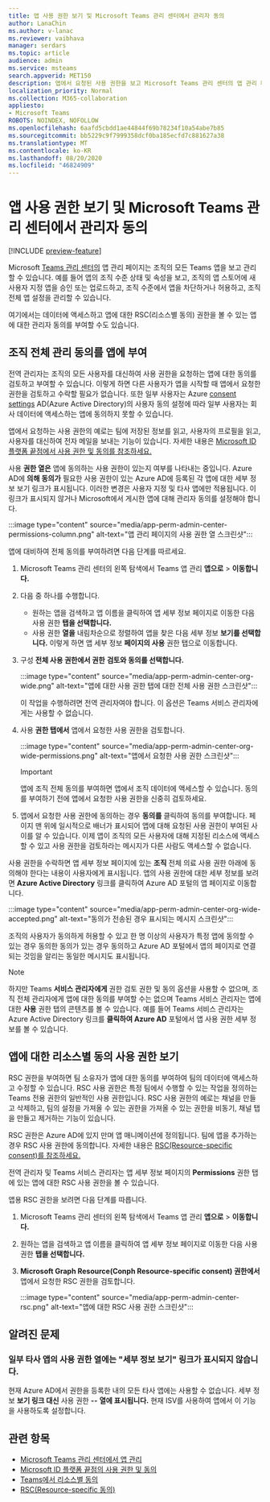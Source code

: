 ```yaml
---
title: 앱 사용 권한 보기 및 Microsoft Teams 관리 센터에서 관리자 동의
author: LanaChin
ms.author: v-lanac
ms.reviewer: vaibhava
manager: serdars
ms.topic: article
audience: admin
ms.service: msteams
search.appverid: MET150
description: 앱에서 요청된 사용 권한을 보고 Microsoft Teams 관리 센터의 앱 관리 페이지에서 앱의 동의를 할당하는 방법을 알아보세요.
localization_priority: Normal
ms.collection: M365-collaboration
appliesto:
- Microsoft Teams
ROBOTS: NOINDEX, NOFOLLOW
ms.openlocfilehash: 6aafd5cbdd1ae44844f69b78234f10a54abe7b85
ms.sourcegitcommit: bb5229c9f7999358dcf0ba185ecfd7c881627a38
ms.translationtype: MT
ms.contentlocale: ko-KR
ms.lasthandoff: 08/20/2020
ms.locfileid: "46824909"
---
```

# <a name="view-app-permissions-and-grant-admin-consent-in-the-microsoft-teams-admin-center"></a>앱 사용 권한 보기 및 Microsoft Teams 관리 센터에서 관리자 동의

[!INCLUDE [preview-feature](includes/preview-feature.md)]

Microsoft [Teams 관리 센터의](manage-apps.md) 앱 관리 페이지는 조직의 모든 Teams 앱을 보고 관리할 수 있습니다. 예를 들어 앱의 조직 수준 상태 및 속성을 보고, 조직의 앱 스토어에 새 사용자 지정 앱을 승인 또는 업로드하고, 조직 수준에서 앱을 차단하거나 허용하고, 조직 전체 앱 설정을 관리할 수 있습니다.

여기에서는 데이터에 액세스하고 앱에 대한 RSC(리소스별 동의) 권한을 볼 수 있는 앱에 대한 관리자 동의를 부여할 수도 있습니다.

## <a name="grant-org-wide-admin-consent-to-an-app"></a>조직 전체 관리 동의를 앱에 부여

전역 관리자는 조직의 모든 사용자를 대신하여 사용 권한을 요청하는 앱에 대한 동의를 검토하고 부여할 수 있습니다. 이렇게 하면 다른 사용자가 앱을 시작할 때 앱에서 요청한 권한을 검토하고 수락할 필요가 없습니다. 또한 일부 사용자는 Azure [consent settings](https://docs.microsoft.com/azure/active-directory/manage-apps/configure-user-consent) AD(Azure Active Directory)의 사용자 동의 설정에 따라 일부 사용자는 회사 데이터에 액세스하는 앱에 동의하지 못할 수 있습니다.

앱에서 요청하는 사용 권한의 예로는 팀에 저장된 정보를 읽고, 사용자의 프로필을 읽고, 사용자를 대신하여 전자 메일을 보내는 기능이 있습니다. 자세한 내용은 [Microsoft ID 플랫폼 끝점에서 사용 권한 및 동의를 참조하세요.](https://docs.microsoft.com/azure/active-directory/develop/v2-permissions-and-consent) 

사용 **권한 열은** 앱에 동의하는 사용 권한이 있는지 여부를 나타내는 중입니다. Azure AD에 **의해 동의가** 필요한 사용 권한이 있는 Azure AD에 등록된 각 앱에 대한 세부 정보 보기 링크가 표시됩니다. 이러한 변경은 사용자 지정 및 타사 앱에만 적용됩니다. 이 링크가 표시되지 않거나 Microsoft에서 게시한 앱에 대해 관리자 동의를 설정해야 합니다.

:::image type="content" source="media/app-perm-admin-center-permissions-column.png" alt-text="앱 관리 페이지의 사용 권한 열 스크린샷":::

앱에 대비하여 전체 동의를 부여하려면 다음 단계를 따르세요.

1. Microsoft Teams 관리 센터의 왼쪽 탐색에서 Teams 앱 관리 **앱으로**  >  **이동합니다.**
2. 다음 중 하나를 수행합니다.
    - 원하는 앱을 검색하고 앱 이름을 클릭하여 앱 세부 정보 페이지로 이동한 다음 사용 권한 **탭을 선택합니다.**
    - 사용 권한 **열을** 내림차순으로 정렬하여 앱을 찾은 다음 세부 정보 **보기를 선택합니다.** 이렇게 하면 앱 세부 정보 **페이지의 사용** 권한 탭으로 이동합니다.

3. 구성 **전체 사용 권한에서 권한** **검토와 동의를 선택합니다.**

    :::image type="content" source="media/app-perm-admin-center-org-wide.png" alt-text="앱에 대한 사용 권한 탭에 대한 전체 사용 권한 스크린샷":::

    이 작업을 수행하려면 전역 관리자여야 합니다. 이 옵션은 Teams 서비스 관리자에게는 사용할 수 없습니다.

4. 사용 **권한 탭에서** 앱에서 요청한 사용 권한을 검토합니다.

    :::image type="content" source="media/app-perm-admin-center-org-wide-permissions.png" alt-text="앱에서 요청한 사용 권한 스크린샷":::

    > [!IMPORTANT]
    > 앱에 조직 전체 동의를 부여하면 앱에서 조직 데이터에 액세스할 수 있습니다. 동의를 부여하기 전에 앱에서 요청한 사용 권한을 신중히 검토하세요.
5. 앱에서 요청한 사용 권한에 동의하는 경우 **동의를** 클릭하여 동의를 부여합니다. 페이지 맨 위에 일시적으로 배너가 표시되어 앱에 대해 요청된 사용 권한이 부여된 사이를 알 수 있습니다. 이제 앱이 조직의 모든 사용자에 대해 지정된 리소스에 액세스할 수 있고 사용 권한을 검토하라는 메시지가 다른 사람도 액세스할 수 없습니다.

사용 권한을 수락하면 앱 세부 정보 페이지에 있는 **조직** 전체 의료 사용 권한 아래에 동의해야 한다는 내용이 사용자에게 표시됩니다. 앱의 사용 권한에 대한 세부 정보를 보려면 **Azure Active Directory** 링크를 클릭하여 Azure AD 포털의 앱 페이지로 이동합니다.

:::image type="content" source="media/app-perm-admin-center-org-wide-accepted.png" alt-text="동의가 전송된 경우 표시되는 메시지 스크린샷":::

조직의 사용자가 동의하게 허용할 수 있고 한 명 이상의 사용자가 특정 앱에 동의할 수 있는 경우 동의한 동의가 있는 경우 동의하고 Azure AD 포털에서 앱의 페이지로 연결되는 것임을 알리는 동일한 메시지도 표시됩니다.

> [!NOTE]
> 하지만 Teams **서비스 관리자에게** 권한 검토 권한 및 동의 옵션을 사용할 수 없으며, 조직 전체 관리자에게 앱에 대한 동의를 부여할 수는 없으며 Teams 서비스 관리자는 앱에 대한 **사용** 권한 탭의 콘텐츠를 볼 수 있습니다. 예를 들어 Teams 서비스 관리자는 Azure Active Directory 링크를 **클릭하여 Azure AD** 포털에서 앱 사용 권한 세부 정보를 볼 수 있습니다. 

## <a name="view-resource-specific-consent-permissions-of-an-app"></a>앱에 대한 리소스별 동의 사용 권한 보기

RSC 권한을 부여하면 팀 소유자가 앱에 대한 동의를 부여하여 팀의 데이터에 액세스하고 수정할 수 있습니다. RSC 사용 권한은 특정 팀에서 수행할 수 있는 작업을 정의하는 Teams 전용 권한의 일반적인 사용 권한입니다. RSC 사용 권한의 예로는 채널을 만들고 삭제하고, 팀의 설정을 가져올 수 있는 권한을 가져올 수 있는 권한을 비동기, 채널 탭을 만들고 제거하는 기능이 있습니다. 

RSC 권한은 Azure AD에 있지 만며 앱 매니메이션에 정의됩니다. 팀에 앱을 추가하는 경우 RSC 사용 권한에 동의합니다. 자세한 내용은 [RSC(Resource-specific consent)를 참조하세요.](https://docs.microsoft.com/microsoftteams/platform/graph-api/rsc/resource-specific-consent)

전역 관리자 및 Teams 서비스 관리자는 앱 세부 정보 페이지의 **Permissions** 권한 탭에 있는 앱에 대한 RSC 사용 권한을 볼 수 있습니다. 

앱용 RSC 권한을 보려면 다음 단계를 따릅니다.

1. Microsoft Teams 관리 센터의 왼쪽 탐색에서 Teams 앱 관리 **앱으로**  >  **이동합니다.**
2. 원하는 앱을 검색하고 앱 이름을 클릭하여 앱 세부 정보 페이지로 이동한 다음 사용 권한 **탭을 선택합니다.**
3. **Microsoft Graph Resource(Conph Resource-specific consent) 권한에서**앱에서 요청한 RSC 권한을 검토합니다.

    :::image type="content" source="media/app-perm-admin-center-rsc.png" alt-text="앱에 대한 RSC 사용 권한 스크린샷":::

## <a name="known-issues"></a>알려진 문제

### <a name="the-view-details-link-isnt-displayed-in-the-permissions-column-for-some-third-party-apps-that-request-permissions"></a>일부 타사 앱의 사용 권한 열에는 "세부 정보 보기" 링크가 표시되지 않습니다.

현재 Azure AD에서 권한을 등록한 내의 모든 타사 앱에는 사용할 수 없습니다. 세부 정보 **보기 링크 대신** 사용 권한 **--** **열에 표시됩니다.** 현재 ISV를 사용하여 앱에서 이 기능을 사용하도록 설정합니다.

## <a name="related-topics"></a>관련 항목

- [Microsoft Teams 관리 센터에서 앱 관리](manage-apps.md)
- [Microsoft ID 플랫폼 끝점의 사용 권한 및 동의](https://docs.microsoft.com/azure/active-directory/develop/v2-permissions-and-consent)
- [Teams에서 리소스별 동의](resource-specific-consent.md)
- [RSC(Resource-specific 동의)](https://docs.microsoft.com/microsoftteams/platform/graph-api/rsc/resource-specific-consent)


